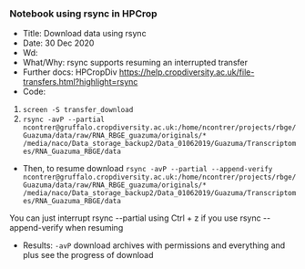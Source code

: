 ### Notebook using rsync in HPCrop

- Title: Download data using rsync
- Date: 30 Dec 2020
- Wd: 
- What/Why: rsync supports resuming an interrupted transfer
- Further docs: HPCropDiv https://help.cropdiversity.ac.uk/file-transfers.html?highlight=rsync
- Code:
1. `screen -S transfer_download`
2. `rsync -avP --partial ncontrer@gruffalo.cropdiversity.ac.uk:/home/ncontrer/projects/rbge/Guazuma/data/raw/RNA_RBGE_guazuma/originals/* /media/naco/Data_storage_backup2/Data_01062019/Guazuma/Transcriptomes/RNA_Guazuma_RBGE/data`
- Then, to resume download
`rsync -avP --partial --append-verify ncontrer@gruffalo.cropdiversity.ac.uk:/home/ncontrer/projects/rbge/Guazuma/data/raw/RNA_RBGE_guazuma/originals/* /media/naco/Data_storage_backup2/Data_01062019/Guazuma/Transcriptomes/RNA_Guazuma_RBGE/data`

You can just interrupt rsync --partial using Ctrl + z if you use rsync --append-verify when resuming

- Results:  `-avP` download archives with permissions and everything and plus see the progress of download

